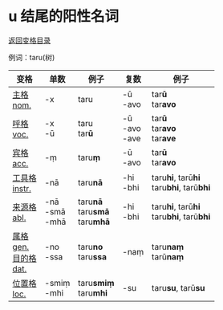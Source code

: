 # u 结尾的阳性名词

[返回变格目录](declension.md)

例词：taru\(树\)


| 变格 | 单数 | 例子 |复数 | 例子 |
| --- | ----- | ------ |---- | ---- |
| [主格<br>nom.](nom.md) | -x |taru  | -ū<br>-avo | tar**ū**<br>tar**avo** |
| [呼格<br>voc.](voc.md) | -x<br>-ū |taru<br>tar**ū** | -ū<br>-avo<br>-ave | tar**ū**<br>tar**avo**<br>tar**ave** |
| [宾格<br>acc.](acc.md) | -ṃ |taru**ṃ**  |-ū<br>-avo  |tar**ū**<br>tar**avo**  |
| [工具格<br>instr.](instr.md) |-nā  |taru**nā**  |-hi<br>-bhi  |taru**hi**, tarū**hi**<br>taru**bhi**, tarū**bhi**  |
| [来源格<br>abl.](abl.md) |-nā<br>-smā<br>-mhā  |taru**nā**<br>taru**smā**<br>taru**mhā**  | -hi<br>-bhi |taru**hi**, tarū**hi**<br>taru**bhi**, tarū**bhi**    |
| [属格<br>gen.](gen.md)<br>[目的格<br>dat.](dat.md) |-no<br>-ssa|taru**no**<br>taru**ssa**  |-naṃ  |taru**naṃ**<br>tarū**naṃ**  |
| [位置格<br>loc.](loc.md) |-smiṃ<br>-mhi  |taru**smiṃ**<br>taru**mhi**  |-su  |taru**su**, tarū**su**  |

